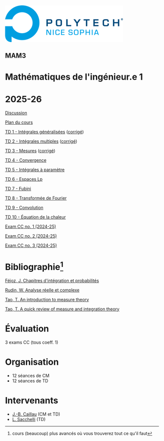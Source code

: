 ![PNS](logo-pns.png)

## MAM3
# Mathématiques de l'ingénieur.e 1 
# 2025-26

[Discussion](https://github.com/pns-mam/mi1/discussions/1)

[Plan du cours](cm/cm.md)
    
[TD 1 - Intégrales généralisées](td1/td1.md) ([corrigé](td1/td1-corr.pdf))

[TD 2 - Intégrales multiples](td2/td2.md) ([corrigé](td2/td2-corr.pdf))

[TD 3 - Mesures](td3/td3.md) ([corrigé](td3/td3-corr.pdf))

[TD 4 - Convergence](td4/td4.md)

[TD 5 - Intégrales à paramètre](td5/td5.md)

[TD 6 - Espaces Lp](td6/td6.md)

[TD 7 - Fubini](td7/td7.md)

[TD 8 - Transformée de Fourier](td8/td8.md)

[TD 9 - Convolution](td9/td9.md)

[TD 10 - Équation de la chaleur](td10/td10.md)

[Exam CC no. 1 (2024-25)](exam-cc1-old/exam-cc1.md)

[Exam CC no. 2 (2024-25)](exam-cc2-old/exam-cc2.md)

[Exam CC no. 3 (2024-25)](exam-cc3-old/exam-cc3.md)

# Bibliographie[^1]
[Féjoz, J. Chapitres d'intégration et probabilités](https://www.ceremade.dauphine.fr/~fejoz/Integration/integration-probabilites.pdf)

[Rudin, W. Analyse réelle et complexe](https://www.dunod.com/sciences-techniques/analyse-reelle-et-complexe-cours-et-exercices-0)

[Tao, T. An introduction to measure theory](https://terrytao.files.wordpress.com/2012/12/gsm-126-tao5-measure-book.pdf)

[Tao, T. A quick review of measure and integration theory](https://terrytao.wordpress.com/2009/01/01/245b-notes-0-a-quick-review-of-measure-and-integration-theory)

[^1]: cours (beaucoup) plus avancés où vous trouverez tout ce qu'il faut

# Évaluation
3 exams CC (tous coeff. 1)

# Organisation
- 12 séances de CM
- 12 séances de TD

# Intervenants
- [J.-B. Caillau](mailto:jean-baptiste.caillau@univ-cotedazur.fr) (CM et TD)
- [L. Sacchelli](mailto:ludovic.sacchelli@inria.fr) (TD)

